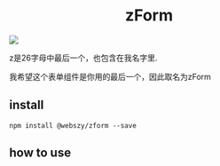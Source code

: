 <h1 align="center">zForm</h1>
<a align="center" href='javascript:;' target='_blank'><img src='https://i.postimg.cc/c47Cwk7W/form-builders-11.png'/></a>

z是26字母中最后一个，也包含在我名字里.

我希望这个表单组件是你用的最后一个，因此取名为zForm

## install
```
npm install @webszy/zform --save
```
## how to use
## 
```ts


```
